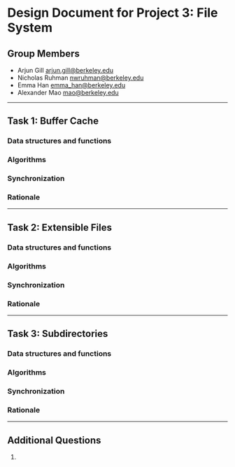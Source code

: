 Design Document for Project 3: File System
============================================

## Group Members

* Arjun Gill <arjun.gill@berkeley.edu>
* Nicholas Ruhman <nwruhman@berkeley.edu>
* Emma Han <emma_han@berkeley.edu>
* Alexander Mao <mao@berkeley.edu>

---

## Task 1: Buffer Cache

### Data structures and functions



### Algorithms



### Synchronization



### Rationale



---

## Task 2: Extensible Files

### Data structures and functions



### Algorithms



### Synchronization



### Rationale



---

## Task 3: Subdirectories

### Data structures and functions



### Algorithms



### Synchronization



### Rationale



---

## Additional Questions

1. 
